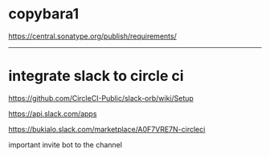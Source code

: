 # copybara1
https://central.sonatype.org/publish/requirements/


---

# integrate slack to circle ci

https://github.com/CircleCI-Public/slack-orb/wiki/Setup

https://api.slack.com/apps

https://bukialo.slack.com/marketplace/A0F7VRE7N-circleci

important invite bot to the channel
 
